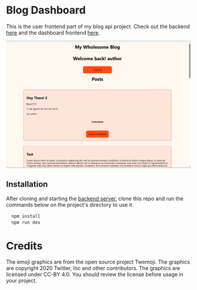 # Blog Dashboard

This is the user frontend part of my blog api project.
Check out the backend [here](https://github.com/AndreiFlau/Project---Blog-Api-Backend) and the dashboard frontend [here](https://github.com/AndreiFlau/Project---Blog-Api-Dashboard).

![blogimg](blogimg.png)

## Installation

After cloning and starting the [backend server](https://github.com/AndreiFlau/Project---Blog-Api-Backend), clone this repo and run the commands below on the project's directory to use it.

```powershell
  npm install
  npm run dev
```

# Credits

The emoji graphics are from the open source project Twemoji. The graphics are copyright 2020 Twitter, Inc and other contributors. The graphics are licensed under CC-BY 4.0. You should review the license before usage in your project.
